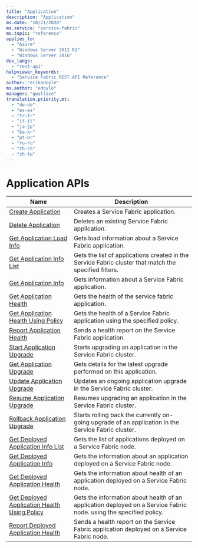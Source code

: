 ```yaml
---
title: "Application"
description: "Application"
ms.date: "10/21/2020"
ms.service: "service-fabric"
ms.topic: "reference"
applies_to: 
  - "Azure"
  - "Windows Server 2012 R2"
  - "Windows Server 2016"
dev_langs: 
  - "rest-api"
helpviewer_keywords: 
  - "Service Fabric REST API Reference"
author: "erikadoyle"
ms.author: "edoyle"
manager: "gwallace"
translation.priority.mt: 
  - "de-de"
  - "es-es"
  - "fr-fr"
  - "it-it"
  - "ja-jp"
  - "ko-kr"
  - "pt-br"
  - "ru-ru"
  - "zh-cn"
  - "zh-tw"
---
```

# Application APIs

| Name | Description |
| --- | --- |
| [Create Application](sfclient-v80-api-createapplication.md) | Creates a Service Fabric application.<br/> |
| [Delete Application](sfclient-v80-api-deleteapplication.md) | Deletes an existing Service Fabric application.<br/> |
| [Get Application Load Info](sfclient-v80-api-getapplicationloadinfo.md) | Gets load information about a Service Fabric application.<br/> |
| [Get Application Info List](sfclient-v80-api-getapplicationinfolist.md) | Gets the list of applications created in the Service Fabric cluster that match the specified filters.<br/> |
| [Get Application Info](sfclient-v80-api-getapplicationinfo.md) | Gets information about a Service Fabric application.<br/> |
| [Get Application Health](sfclient-v80-api-getapplicationhealth.md) | Gets the health of the service fabric application.<br/> |
| [Get Application Health Using Policy](sfclient-v80-api-getapplicationhealthusingpolicy.md) | Gets the health of a Service Fabric application using the specified policy.<br/> |
| [Report Application Health](sfclient-v80-api-reportapplicationhealth.md) | Sends a health report on the Service Fabric application.<br/> |
| [Start Application Upgrade](sfclient-v80-api-startapplicationupgrade.md) | Starts upgrading an application in the Service Fabric cluster.<br/> |
| [Get Application Upgrade](sfclient-v80-api-getapplicationupgrade.md) | Gets details for the latest upgrade performed on this application.<br/> |
| [Update Application Upgrade](sfclient-v80-api-updateapplicationupgrade.md) | Updates an ongoing application upgrade in the Service Fabric cluster.<br/> |
| [Resume Application Upgrade](sfclient-v80-api-resumeapplicationupgrade.md) | Resumes upgrading an application in the Service Fabric cluster.<br/> |
| [Rollback Application Upgrade](sfclient-v80-api-rollbackapplicationupgrade.md) | Starts rolling back the currently on-going upgrade of an application in the Service Fabric cluster.<br/> |
| [Get Deployed Application Info List](sfclient-v80-api-getdeployedapplicationinfolist.md) | Gets the list of applications deployed on a Service Fabric node.<br/> |
| [Get Deployed Application Info](sfclient-v80-api-getdeployedapplicationinfo.md) | Gets the information about an application deployed on a Service Fabric node.<br/> |
| [Get Deployed Application Health](sfclient-v80-api-getdeployedapplicationhealth.md) | Gets the information about health of an application deployed on a Service Fabric node.<br/> |
| [Get Deployed Application Health Using Policy](sfclient-v80-api-getdeployedapplicationhealthusingpolicy.md) | Gets the information about health of an application deployed on a Service Fabric node. using the specified policy.<br/> |
| [Report Deployed Application Health](sfclient-v80-api-reportdeployedapplicationhealth.md) | Sends a health report on the Service Fabric application deployed on a Service Fabric node.<br/> |

